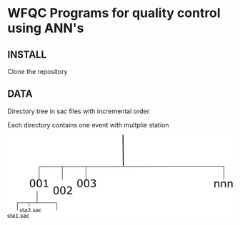 # WFQC  Programs for quality control using ANN's

## INSTALL

Clone the repository

## DATA

Directory tree in sac files with incremental order 

Each directory contains one event with multplie station

![](./filessubs.png)
